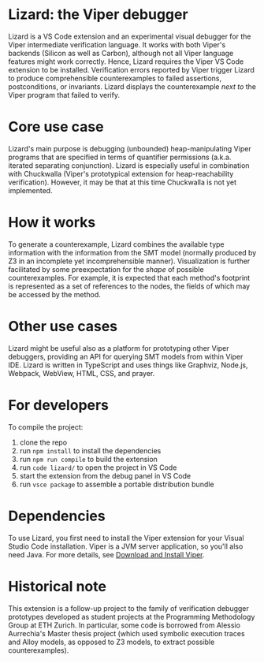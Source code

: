 # Lizard: the Viper debugger
Lizard is a VS Code extension and an experimental visual debugger for the Viper intermediate verification language. It works with both Viper's backends (Silicon as well as Carbon), although not all Viper language features might work correctly. Hence, Lizard requires the Viper VS Code extension to be installed. Verification errors reported by Viper trigger Lizard to produce comprehensible counterexamples to failed assertions, postconditions, or invariants. 
Lizard displays the counterexample _next to_ the Viper program that failed to verify. 

# Core use case
Lizard's main purpose is debugging (unbounded) heap-manipulating Viper programs that are specified in terms of quantifier permissions (a.k.a. iterated separating conjunction). Lizard is especially useful in combination with Chuckwalla (Viper's prototypical extension for heap-reachability verification). However, it may be that at this time Chuckwalla is not yet implemented. 

# How it works
To generate a counterexample, Lizard combines the available type information with the information from the SMT model (normally produced by Z3 in an incomplete yet incomprehensible manner). Visualization is further facilitated by some preexpectation for the _shape_ of possible counterexamples. For example, it is expected that each method's footprint is represented as a set of references to the nodes, the fields of which may be accessed by the method. 

# Other use cases
Lizard might be useful also as a platform for prototyping other Viper debuggers, providing an API for querying SMT models from within Viper IDE. Lizard is written in TypeScript and uses things like Graphviz, Node.js, Webpack, WebView, HTML, CSS, and prayer. 

# For developers

To compile the project: 
1. clone the repo
2. run ```npm install``` to install the dependencies 
3. run ```npm run compile``` to build the extension 
4. run ```code lizard/``` to open the project in VS Code 
5. start the extension from the debug panel in VS Code 
6. run ```vsce package``` to assemble a portable distribution bundle

# Dependencies
To use Lizard, you first need to install the Viper extension for your Visual Studio Code installation. Viper is a JVM server application, so you'll also need Java. For more details, see [Download and Install Viper](http://viper.ethz.ch/downloads/).

# Historical note
This extension is a follow-up project to the family of verification debugger prototypes developed as student projects at the Programming Methodology Group at ETH Zurich. In particular, some code is borrowed from Alessio Aurrechia's Master thesis project (which used symbolic execution traces and Alloy models, as opposed to Z3 models, to extract possible counterexamples). 
